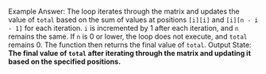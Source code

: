 Example Answer:
The loop iterates through the matrix and updates the value of `total` based on the sum of values at positions `[i][i]` and `[i][n - i - 1]` for each iteration. `i` is incremented by 1 after each iteration, and `n` remains the same. If `n` is 0 or lower, the loop does not execute, and `total` remains 0. The function then returns the final value of `total`.
Output State: **The final value of `total` after iterating through the matrix and updating it based on the specified positions.**